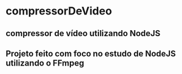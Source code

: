 # compressorDeVideo
## compressor de vídeo utilizando NodeJS

## Projeto feito com foco no estudo de NodeJS utilizando o FFmpeg
